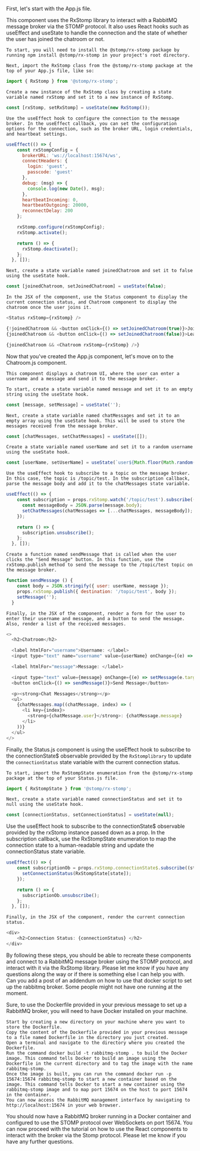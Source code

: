 First, let's start with the App.js file.

This component uses the RxStomp library to interact with a RabbitMQ message broker via the STOMP protocol. It also uses React hooks such as useEffect and useState to handle the connection and the state of whether the user has joined the chatroom or not.

    To start, you will need to install the @stomp/rx-stomp package by running npm install @stomp/rx-stomp in your project's root directory.

    Next, import the RxStomp class from the @stomp/rx-stomp package at the top of your App.js file, like so:

```js
import { RxStomp } from '@stomp/rx-stomp';
```
    Create a new instance of the RxStomp class by creating a state variable named rxStomp and set it to a new instance of RxStomp.

```js
const [rxStomp, setRxStomp] = useState(new RxStomp());
```

    Use the useEffect hook to configure the connection to the message broker. In the useEffect callback, you can set the configuration options for the connection, such as the broker URL, login credentials, and heartbeat settings.

```js
useEffect(() => {
    const rxStompConfig = {
      brokerURL: 'ws://localhost:15674/ws',
      connectHeaders: {
        login: 'guest',
        passcode: 'guest'
      },
      debug: (msg) => {
        console.log(new Date(), msg);
      },
      heartbeatIncoming: 0,
      heartbeatOutgoing: 20000,
      reconnectDelay: 200
    };

    rxStomp.configure(rxStompConfig);
    rxStomp.activate();

    return () => {
      rxStomp.deactivate();
    };
  }, []);
  ```

    Next, create a state variable named joinedChatroom and set it to false using the useState hook.
```js
const [joinedChatroom, setJoinedChatroom] = useState(false);
```
    In the JSX of the component, use the Status component to display the current connection status, and Chatroom component to display the chatroom once the user joins it.
```js
<Status rxStomp={rxStomp} />

{!joinedChatroom && <button onClick={() => setJoinedChatroom(true)}>Join chatroom!</button>}
{joinedChatroom && <button onClick={() => setJoinedChatroom(false)}>Leave chatroom!</button>}

{joinedChatroom && <Chatroom rxStomp={rxStomp} />}
```
Now that you've created the App.js component, let's move on to the Chatroom.js component.

    This component displays a chatroom UI, where the user can enter a username and a message and send it to the message broker.

    To start, create a state variable named message and set it to an empty string using the useState hook.
```js
const [message, setMessage] = useState('');
```
    Next, create a state variable named chatMessages and set it to an empty array using the useState hook. This will be used to store the messages received from the message broker.
```js
const [chatMessages, setChatMessages] = useState([]);
```
    Create a state variable named userName and set it to a random username using the useState hook.
```js
const [userName, setUserName] = useState(`user${Math.floor(Math.random() * 1000)}`);
```
    Use the useEffect hook to subscribe to a topic on the message broker. In this case, the topic is /topic/test. In the subscription callback, parse the message body and add it to the chatMessages state variable.

```js
useEffect(() => {
    const subscription = props.rxStomp.watch('/topic/test').subscribe((message) => {
      const messageBody = JSON.parse(message.body);
      setChatMessages(chatMessages => [...chatMessages, messageBody]);
    });

    return () => {
      subscription.unsubscribe();
    };
  }, []);
```
    Create a function named sendMessage that is called when the user clicks the "Send Message" button. In this function, use the rxStomp.publish method to send the message to the /topic/test topic on the message broker.

```js
function sendMessage () {
    const body = JSON.stringify({ user: userName, message });
    props.rxStomp.publish({ destination: '/topic/test', body });
    setMessage('');
  }
```

    Finally, in the JSX of the component, render a form for the user to enter their username and message, and a button to send the message. Also, render a list of the received messages.

```js
<>
  <h2>Chatroom</h2>

  <label htmlFor="username">Username: </label>
  <input type="text" name="username" value={userName} onChange={(e) => setUserName(e.target.value)} />

  <label htmlFor="message">Message: </label>

  <input type="text" value={message} onChange={(e) => setMessage(e.target.value)} name="message"/>
  <button onClick={() => sendMessage()}>Send Message</button>

  <p><strong>Chat Messages</strong></p>
  <ul>
    {chatMessages.map((chatMessage, index) => (
      <li key={index}>
        <strong>{chatMessage.user}</strong>: {chatMessage.message}
      </li>
    ))}
  </ul>
</>
```

Finally, the Status.js component is using the useEffect hook to subscribe to the connectionState$ observable provided by the `RxStomplibrary` to update the `connectionStatus` state variable with the current connection status.

    To start, import the RxStompState enumeration from the @stomp/rx-stomp package at the top of your Status.js file.
```js
import { RxStompState } from '@stomp/rx-stomp';
```
    Next, create a state variable named connectionStatus and set it to null using the useState hook.

```js
const [connectionStatus, setConnectionStatus] = useState(null);
```

Use the useEffect hook to subscribe to the connectionState$ observable provided by the rxStomp instance passed down as a prop. In the subscription callback, use the RxStompState enumeration to map the connection state to a human-readable string and update the connectionStatus state variable.

```js
useEffect(() => {
    const subscriptionOb = props.rxStomp.connectionState$.subscribe((state) => {
      setConnectionStatus(RxStompState[state]);
    });

    return () => {
      subscriptionOb.unsubscribe();
    };
  }, []);
```
    Finally, in the JSX of the component, render the current connection status.
```js
<div>
    <h2>Connection Status: {connectionStatus} </h2>
</div>
```

By following these steps, you should be able to recreate these components and connect to a RabbitMQ message broker using the STOMP protocol, and interact with it via the RxStomp library.
Please let me know if you have any questions along the way or if there is something else I can help you with.
Can you add a post of an addendum on how to use that docker script to set up the rabbitmq broker. Some people might not have one running at the moment.

Sure, to use the Dockerfile provided in your previous message to set up a RabbitMQ broker, you will need to have Docker installed on your machine.

    Start by creating a new directory on your machine where you want to store the Dockerfile.
    Copy the content of the Dockerfile provided in your previous message to a file named Dockerfile in the directory you just created.
    Open a terminal and navigate to the directory where you created the Dockerfile.
    Run the command docker build -t rabbitmq-stomp . to build the Docker image. This command tells Docker to build an image using the Dockerfile in the current directory and to tag the image with the name rabbitmq-stomp.
    Once the image is built, you can run the command docker run -p 15674:15674 rabbitmq-stomp to start a new container based on the image. This command tells Docker to start a new container using the rabbitmq-stomp image and to map port 15674 on the host to port 15674 in the container.
    You can now access the RabbitMQ management interface by navigating to http://localhost:15674 in your web browser.

You should now have a RabbitMQ broker running in a Docker container and configured to use the STOMP protocol over WebSockets on port 15674.
You can now proceed with the tutorial on how to use the React components to interact with the broker via the Stomp protocol.
Please let me know if you have any further questions.
